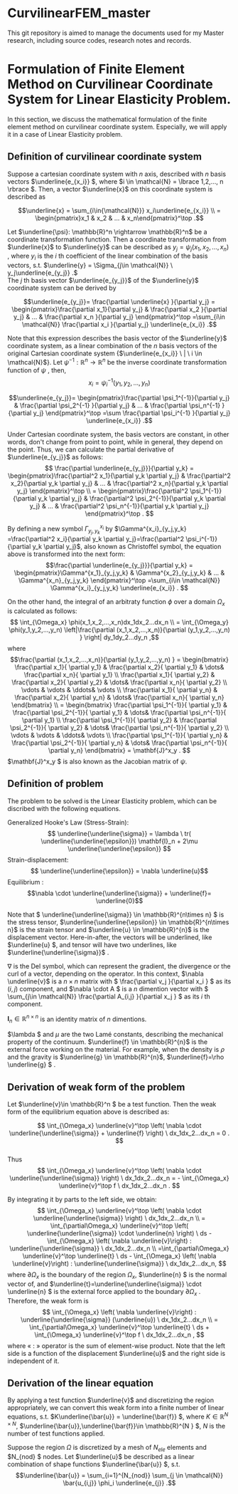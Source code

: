 # CurvilinearFEM_master
This git repository is aimed to manage the documents used for my Master research, including source codes, research notes and records.

# Formulation of Finite Element Method on Curvilinear Coordinate System for Linear Elasticity Problem.
In this section, we discuss the mathematical formulation of the finite element method on curvilinear coordinate system. Especially, we will apply it in a case of Linear Elasticity problem.

## Definition of curvilinear coordinate system
Suppose a cartesian coordinate system with $n$ axis, described with $n$ basis vectors $\underline{e_{x_i}}  $, where $i \in \mathcal{N} = \lbrace 1,2,..., n \rbrace $. Then, a vector $\underline{x}$ on this coordinate system is described as 

$$\underline{x} = \sum_{i\in{\mathcal{N}}}  x_i\underline{e_{x_i}} \\ 
= \begin{pmatrix}x_1 & x_2 & ... & x_n\end{pmatrix}^\top .$$

Let $\underline{\psi}: \mathbb{R}^n \rightarrow \mathbb{R}^n$ be a coordinate transformation function. 
Then a coordinate transformation from $\underline{x}$ to $\underline{y}$ can be described as $y_j= \psi_j  (x_1, x_2, ..., x_n)$ , where $y_i$ is the $i$ th coefficient of the linear combination of the  basis vectors, s.t. 
$\underline{y} = \Sigma_{j\in \mathcal{N}} \ y_j\underline{e_{y_j}} .$  
The $j$ th basis vector $\underline{e_{y_j}}$ of the $\underline{y}$ coordinate system can be derived by 

$$\underline{e_{y_j}}= \frac{\partial \underline{x}  }{\partial y_j} = 
\begin{pmatrix}\frac{\partial x_1}{\partial y_j} & \frac{\partial x_2 }{\partial y_j} & ... & \frac{\partial x_n  }{\partial y_j} \end{pmatrix}^\top
=\sum_{i\in \mathcal{N}} \frac{\partial x_i  }{\partial y_j} \underline{e_{x_i}} .$$

Note that this expression describes the basis vector of the $\underline{y}$ coordinate system, as a linear combination of the $n$ basis vectors of the original Cartesian coordinate system {$\underline{e_{x_i}} \ | \ i \in \mathcal{N}$}. Let $\psi^{-1}: \mathbb{R}^n \rightarrow \mathbb{R}^n$ be the inverse coordinate transformation function of $\psi$ , then,
$$
x_i= \psi_i^{-1} (y_1, y_2, ..., y_n)
$$

$$\underline{e_{y_j}}= 
\begin{pmatrix}\frac{\partial  \psi_1^{-1}}{\partial y_j} & \frac{\partial  \psi_2^{-1} }{\partial y_j} & ... & \frac{\partial  \psi_n^{-1} }{\partial y_j} \end{pmatrix}^\top
=\sum  \frac{\partial  \psi_i^{-1}  }{\partial y_j} \underline{e_{x_i}} .$$

Under Cartesian coordinate system, the basis vectors are constant, in other words, don't change from point to point, while in general, they depend on the point. Thus, we can calculate the partial derivative of $\underline{e_{y_j}}$ as follows:
$$ \frac{\partial \underline{e_{y_j}}}{\partial y_k} = 
\begin{pmatrix}\frac{\partial^2 x_1}{\partial y_k \partial y_j} & \frac{\partial^2 x_2}{\partial y_k \partial y_j} &  ... & \frac{\partial^2 x_n}{\partial y_k \partial y_j}   \end{pmatrix}^\top \\ = 
\begin{pmatrix}\frac{\partial^2 \psi_1^{-1}}{\partial y_k \partial y_j} & \frac{\partial^2 \psi_2^{-1}}{\partial y_k \partial y_j} &  ... & \frac{\partial^2 \psi_n^{-1}}{\partial y_k \partial y_j}   \end{pmatrix}^\top . $$

By defining a new symbol $\Gamma^{x_i}_{y_j,y_k}$  by $\Gamma^{x_i}_{y_j,y_k} =\frac{\partial^2 x_i}{\partial y_k \partial y_j}=\frac{\partial^2 \psi_i^{-1}}{\partial y_k \partial y_j}$, also known as Christoffel symbol, the equation above is transformed into the next form:
$$\frac{\partial \underline{e_{y_j}}}{\partial y_k} = 
\begin{pmatrix}\Gamma^{x_1}_{y_j,y_k} & \Gamma^{x_2}_{y_j,y_k} &  ... & \Gamma^{x_n}_{y_j,y_k}   \end{pmatrix}^\top =\sum_{i\in \mathcal{N}} \Gamma^{x_i}_{y_j,y_k} \underline{e_{x_i}} . $$

On the other hand, the integral of an arbitraty function $\phi$ over a domain $\Omega_x$ is calculated as follows:
$$ \int_{\Omega_x} \phi(x_1,x_2,...,x_n)dx_1dx_2...dx_n \\
= \int_{\Omega_y} \phi(y_1,y_2,...,y_n) \left|\frac{\partial (x_1,x_2,...,x_n)}{\partial (y_1,y_2,...,y_n) } \right| dy_1dy_2...dy_n ,$$
where 
$$\frac{\partial (x_1,x_2,...,x_n)}{\partial (y_1,y_2,...,y_n) } 
= \begin{bmatrix}
\frac{\partial x_1}{ \partial y_1} & \frac{\partial x_2}{ \partial y_1} & \dots& \frac{\partial x_n}{ \partial y_1} \\
\frac{\partial x_1}{ \partial y_2} & \frac{\partial x_2}{ \partial y_2} & \dots& \frac{\partial x_n}{ \partial y_2} \\
\vdots & \vdots & \ddots& \vdots \\
\frac{\partial x_1}{ \partial y_n} & \frac{\partial x_2}{ \partial y_n} & \dots& \frac{\partial x_n}{ \partial y_n}   
\end{bmatrix} \\
= \begin{bmatrix}
\frac{\partial \psi_1^{-1}}{ \partial y_1} & \frac{\partial \psi_2^{-1}}{ \partial y_1} & \dots& \frac{\partial \psi_n^{-1}}{ \partial y_1} \\
\frac{\partial \psi_1^{-1}}{ \partial y_2} & \frac{\partial \psi_2^{-1}}{ \partial y_2} & \dots& \frac{\partial \psi_n^{-1}}{ \partial y_2} \\
\vdots & \vdots & \ddots& \vdots \\
\frac{\partial \psi_1^{-1}}{ \partial y_n} & \frac{\partial \psi_2^{-1}}{ \partial y_n} & \dots& \frac{\partial \psi_n^{-1}}{ \partial y_n}   
\end{bmatrix} 
= \mathbf{J}^x_y . $$
$\mathbf{J}^x_y $ is also known as the Jacobian matrix of $\psi$.


## Definition of problem
The problem to be solved is the Linear Elasticity problem, which can be discribed with the following equations.

Generalized Hooke's Law (Stress-Strain):
$$ \underline{\underline{\sigma}} = \lambda \ tr( \underline{\underline{\epsilon}}) \mathbf{I}_n + 2\mu \underline{\underline{\epsilon}} $$
Strain-displacement: 
$$ \underline{\underline{\epsilon}} = \nabla \underline{u}$$
Equilibrium : 
$$\nabla \cdot \underline{\underline{\sigma}}  + \underline{f}= \underline{0}$$

Note that $ \underline{\underline{\sigma}} \in \mathbb{R}^{n\times n}  $ is the stress tensor, $\underline{\underline{\epsilon}} \in \mathbb{R}^{n\times n}$ is the strain tensor
and $\underline{u} \in \mathbb{R}^{n}$ is the displacement vector.
Here-in-after, the vectors will be underlined, like $\underline{u} $, and tensor will have two underlines, like $\underline{\underline{\sigma}}$ . 

$\nabla$ is the Del symbol, which can represent the gradient, the divergence or the curl of a vector, depending on the operator. In this context, $\nabla \underline{v}$ is a $n\times n$ matrix with $ \frac{\partial v_j }{\partial x_i } $ as its $(i,j)$ component, and $\nabla \cdot A $ is a $n$ dimention vector with $ \sum_{j\in \mathcal{N}} \frac{\partial A_{i,j} }{\partial x_j } $  as its $i$ th component. 

$\mathbf{I}_n \in \mathbb{R}^{n\times n}$ is an identity matrix of $n$ dimentions.

$\lambda $ and $\mu$ are the two Lamé constants, describing the mechanical property of the continuum. $\underline{f} \in \mathbb{R}^{n}$ is the external force working on the material. For example, when the density is $\rho$ and the gravity is $\underline{g} \in \mathbb{R}^{n}$, $\underline{f}=\rho \underline{g} $ .


<!-- $ = \Sigma_i \frac{\partial v_i}{\partial x_i} \underline{e_i} $, where $ \underline{e_i}  $ is the unit vector in direction of the $i$ th axis on the Cartesian coordinate system. -->

## Derivation of weak form of the problem
Let $\underline{v}\in \mathbb{R}^n $ be a test function. Then the weak form of the equilibrium equation above is described as:

$$ \int_{\Omega_x} \underline{v}^\top \left( \nabla \cdot \underline{\underline{\sigma}}  + \underline{f} \right) \ dx_1dx_2...dx_n = 0 . $$  
Thus 
$$ \int_{\Omega_x} \underline{v}^\top \left( \nabla \cdot \underline{\underline{\sigma}}  \right) \ dx_1dx_2...dx_n = - \int_{\Omega_x} \underline{v}^\top f \ dx_1dx_2...dx_n . $$  

By integrating it by parts to the left side, we obtain:
$$ \int_{\Omega_x} \underline{v}^\top \left( \nabla \cdot \underline{\underline{\sigma}}  \right) \ dx_1dx_2...dx_n \\
= \int_{\partial\Omega_x} \underline{v}^\top \left(  \underline{\underline{\sigma}} \cdot \underline{n}  \right) \ ds - \int_{\Omega_x} \left( \nabla \underline{v}\right) : \underline{\underline{\sigma}}   \ dx_1dx_2...dx_n \\
=\int_{\partial\Omega_x} \underline{v}^\top  \underline{t} \ ds - \int_{\Omega_x} \left( \nabla \underline{v}\right) : \underline{\underline{\sigma}}   \ dx_1dx_2...dx_n, $$ 
where $\partial\Omega_x$ is the boundary of the region $\Omega_x$, $\underline{n} $ is the normal vector of, and $\underline{t}=\underline{\underline{\sigma}} \cdot \underline{n} $ is the external force applied to the boundary  $\partial\Omega_x$ .
Therefore, the weak form is 
$$  \int_{\Omega_x} \left( \nabla \underline{v}\right) : \underline{\underline{\sigma}} (\underline{u})   \ dx_1dx_2...dx_n \\ 
= \int_{\partial\Omega_x} \underline{v}^\top  \underline{t} \ ds + \int_{\Omega_x} \underline{v}^\top f \ dx_1dx_2...dx_n , $$
where « $:$ » operator is the sum of element-wise product.
Note that the left side is a function of the displacement $\underline{u}$ and the right side is independent of it. 

## Derivation of the linear equation 

By applying a test function $\underline{v}$ and discretizing the region appropriately, we can convert this weak form into a finite number of linear equations, s.t. $K\underline{\bar{u}} = \underline{\bar{f}} $, where $K \in \mathbb{R}^{N \times N}$, $\underline{\bar{u}},\underline{\bar{f}}\in \mathbb{R}^{N } $, $N$ is the number of test functions applied.

Suppose the region $\Omega$ is discretized by a mesh of $N_{ele}$ elements and $N_{nod} $ nodes. Let $\underline{u}$ be described as a linear combination of shape functions $\underline{\bar{u}} $, s.t. $$\underline{\bar{u}} = \sum_{i=1}^{N_{nod}} \sum_{j \in \mathcal{N}} \bar{u_{i,j}} \phi_i \underline{e_{j}} .$$








